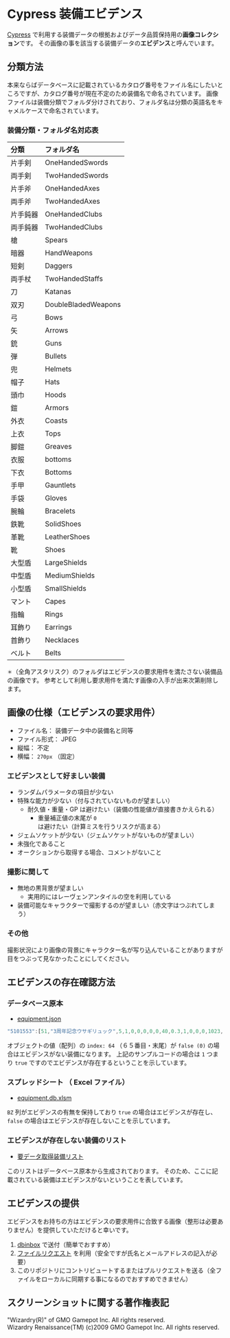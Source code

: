 # Cypress 装備エビデンス
[Cypress](https://miramiku.github.io/Cypress/) で利用する装備データの根拠およびデータ品質保持用の**画像コレクション**です。
その画像の事を該当する装備データの**エビデンス**と呼んでいます。

## 分類方法
本来ならばデータベースに記載されているカタログ番号をファイル名にしたいところですが、カタログ番号が現在不定のため装備名で命名されています。
画像ファイルは装備分類でフォルダ分けされており、フォルダ名は分類の英語名をキャメルケースで命名されています。

### 装備分類・フォルダ名対応表
| 分類     | フォルダ名          |
| :------- | :------------------ |
| 片手剣   | OneHandedSwords     |
| 両手剣   | TwoHandedSwords     |
| 片手斧   | OneHandedAxes       |
| 両手斧   | TwoHandedAxes       |
| 片手鈍器 | OneHandedClubs      |
| 両手鈍器 | TwoHandedClubs      |
| 槍       | Spears              |
| 暗器     | HandWeapons         |
| 短剣     | Daggers             |
| 両手杖   | TwoHandedStaffs     |
| 刀       | Katanas             |
| 双刃     | DoubleBladedWeapons |
| 弓       | Bows                |
| 矢       | Arrows              |
| 銃       | Guns                |
| 弾       | Bullets             |
| 兜       | Helmets             |
| 帽子     | Hats                |
| 頭巾     | Hoods               |
| 鎧       | Armors              |
| 外衣     | Coasts              |
| 上衣     | Tops                |
| 脚鎧     | Greaves             |
| 衣服     | bottoms             |
| 下衣     | Bottoms             |
| 手甲     | Gauntlets           |
| 手袋     | Gloves              |
| 腕輪     | Bracelets           |
| 鉄靴     | SolidShoes          |
| 革靴     | LeatherShoes        |
| 靴       | Shoes               |
| 大型盾   | LargeShields        |
| 中型盾   | MediumShields       |
| 小型盾   | SmallShields        |
| マント   | Capes               |
| 指輪     | Rings               |
| 耳飾り   | Earrings            |
| 首飾り   | Necklaces           |
| ベルト   | Belts               |

`＊`（全角アスタリスク）のフォルダはエビデンスの要求用件を満たさない装備品の画像です。
参考として利用し要求用件を満たす画像の入手が出来次第削除します。

## 画像の仕様（エビデンスの要求用件）
* ファイル名： 装備データ中の装備名と同等
* ファイル形式： JPEG
* 縦幅： 不定
* 横幅： `270px` （固定）

### エビデンスとして好ましい装備
* ランダムパラメータの項目が少ない
* 特殊な能力が少ない（付与されていないものが望ましい）
	* 耐久値・重量・GP は避けたい（装備の性能値が直接書きかえられる）
		* 重量補正値の末尾が `0` は避けたい（計算ミスを行うリスクが高まる）
* ジェムソケットが少ない（ジェムソケットがないものが望ましい）
* 未強化であること
* オークションから取得する場合、コメントがないこと

### 撮影に関して
* 無地の黒背景が望ましい
	* 実用的にはレーヴェンアンタイルの空を利用している
* 装備可能なキャラクターで撮影するのが望ましい（赤文字はつぶれてしまう）

### その他
撮影状況により画像の背景にキャラクター名が写り込んでいることがありますが目をつぶって見なかったことにしてください。

## エビデンスの存在確認方法
### データベース原本
* [equipment.json](https://dl.dropboxusercontent.com/u/6164477/wizon/equipment.json)

```` javascript
"5101553":[51,"3周年記念ウサギリュック",5,1,0,0,0,0,0,40,0.3,1,0,0,0,1023,0,0,0,0,0,0,0,0,0,0,0,0,0,0,0,0,0,0,0,0,0,0,0,0,0,0,0,0,0,0,0,1,0,0,0,0,0,1,-1,"","クリティカル耐性上昇",1,"",0,"3rd anniversary.<br>thank you for playing!","","","",1]
````

オブジェクトの値（配列）の `index: 64` （６５番目・末尾）が `false (0)` の場合はエビデンスがない装備になります。
上記のサンプルコードの場合は `1` つまり `true` ですのでエビデンスが存在するということを示しています。

### スプレッドシート （ Excel ファイル）
* [equipment.db.xlsm](https://onedrive.live.com/redir?resid=716b8a626fb713c5!2372&authkey=!AFFFx02yh8Ck5Ss&ithint=file%2cxlsm)

`BZ` 列がエビデンスの有無を保持しており `true` の場合はエビデンスが存在し、 `false` の場合はエビデンスが存在しないことを示しています。

### エビデンスが存在しない装備のリスト
* [要データ取得装備リスト](https://miramiku.github.io/post/wizon/non-evidence-list/)

このリストはデータベース原本から生成されております。
そのため、ここに記載されている装備はエビデンスがないということを表しています。

## エビデンスの提供
エビデンスをお持ちの方はエビデンスの要求用件に合致する画像（整形は必要ありません）を提供していただけると幸いです。

1. [dbinbox](https://dbinbox.com/miramiku) で送付（簡単でおすすめ）
1. [ファイルリクエスト](https://www.dropbox.com/request/6YQlM4clyqPDsY88eKV4) を利用（安全ですが氏名とメールアドレスの記入が必要）
1. このリポジトリにコントリビュートするまたはプルリクエストを送る（全ファイルをローカルに同期する事になるのでおすすめできません）

## スクリーンショットに関する著作権表記
"Wizardry(R)" of GMO Gamepot Inc. All rights reserved.<br>
Wizardry Renaissance(TM) (c)2009 GMO Gamepot Inc. All rights reserved.

